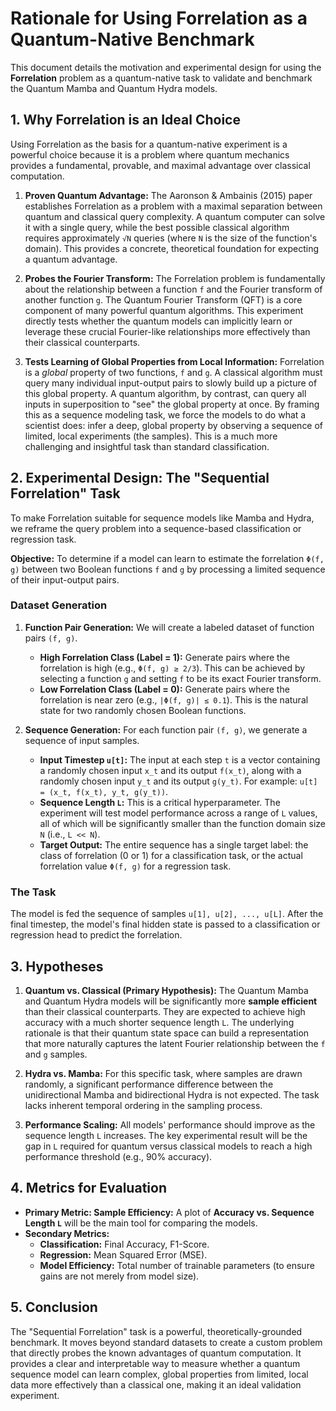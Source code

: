 # Rationale for Using Forrelation as a Quantum-Native Benchmark

This document details the motivation and experimental design for using the **Forrelation** problem as a quantum-native task to validate and benchmark the Quantum Mamba and Quantum Hydra models.

## 1. Why Forrelation is an Ideal Choice

Using Forrelation as the basis for a quantum-native experiment is a powerful choice because it is a problem where quantum mechanics provides a fundamental, provable, and maximal advantage over classical computation.

1.  **Proven Quantum Advantage:** The Aaronson & Ambainis (2015) paper establishes Forrelation as a problem with a maximal separation between quantum and classical query complexity. A quantum computer can solve it with a single query, while the best possible classical algorithm requires approximately `√N` queries (where `N` is the size of the function's domain). This provides a concrete, theoretical foundation for expecting a quantum advantage.

2.  **Probes the Fourier Transform:** The Forrelation problem is fundamentally about the relationship between a function `f` and the Fourier transform of another function `g`. The Quantum Fourier Transform (QFT) is a core component of many powerful quantum algorithms. This experiment directly tests whether the quantum models can implicitly learn or leverage these crucial Fourier-like relationships more effectively than their classical counterparts.

3.  **Tests Learning of Global Properties from Local Information:** Forrelation is a *global* property of two functions, `f` and `g`. A classical algorithm must query many individual input-output pairs to slowly build up a picture of this global property. A quantum algorithm, by contrast, can query all inputs in superposition to "see" the global property at once. By framing this as a sequence modeling task, we force the models to do what a scientist does: infer a deep, global property by observing a sequence of limited, local experiments (the samples). This is a much more challenging and insightful task than standard classification.

## 2. Experimental Design: The "Sequential Forrelation" Task

To make Forrelation suitable for sequence models like Mamba and Hydra, we reframe the query problem into a sequence-based classification or regression task.

**Objective:** To determine if a model can learn to estimate the forrelation `Φ(f, g)` between two Boolean functions `f` and `g` by processing a limited sequence of their input-output pairs.

### Dataset Generation

1.  **Function Pair Generation:** We will create a labeled dataset of function pairs `(f, g)`.
    *   **High Forrelation Class (Label = 1):** Generate pairs where the forrelation is high (e.g., `Φ(f, g) ≥ 2/3`). This can be achieved by selecting a function `g` and setting `f` to be its exact Fourier transform.
    *   **Low Forrelation Class (Label = 0):** Generate pairs where the forrelation is near zero (e.g., `|Φ(f, g)| ≤ 0.1`). This is the natural state for two randomly chosen Boolean functions.

2.  **Sequence Generation:** For each function pair `(f, g)`, we generate a sequence of input samples.
    *   **Input Timestep `u[t]`:** The input at each step `t` is a vector containing a randomly chosen input `x_t` and its output `f(x_t)`, along with a randomly chosen input `y_t` and its output `g(y_t)`. For example: `u[t] = (x_t, f(x_t), y_t, g(y_t))`.
    *   **Sequence Length `L`:** This is a critical hyperparameter. The experiment will test model performance across a range of `L` values, all of which will be significantly smaller than the function domain size `N` (i.e., `L << N`).
    *   **Target Output:** The entire sequence has a single target label: the class of forrelation (0 or 1) for a classification task, or the actual forrelation value `Φ(f, g)` for a regression task.

### The Task

The model is fed the sequence of samples `u[1], u[2], ..., u[L]`. After the final timestep, the model's final hidden state is passed to a classification or regression head to predict the forrelation.

## 3. Hypotheses

1.  **Quantum vs. Classical (Primary Hypothesis):** The Quantum Mamba and Quantum Hydra models will be significantly more **sample efficient** than their classical counterparts. They are expected to achieve high accuracy with a much shorter sequence length `L`. The underlying rationale is that their quantum state space can build a representation that more naturally captures the latent Fourier relationship between the `f` and `g` samples.

2.  **Hydra vs. Mamba:** For this specific task, where samples are drawn randomly, a significant performance difference between the unidirectional Mamba and bidirectional Hydra is not expected. The task lacks inherent temporal ordering in the sampling process.

3.  **Performance Scaling:** All models' performance should improve as the sequence length `L` increases. The key experimental result will be the gap in `L` required for quantum versus classical models to reach a high performance threshold (e.g., 90% accuracy).

## 4. Metrics for Evaluation

*   **Primary Metric: Sample Efficiency:** A plot of **Accuracy vs. Sequence Length `L`** will be the main tool for comparing the models.
*   **Secondary Metrics:**
    *   **Classification:** Final Accuracy, F1-Score.
    *   **Regression:** Mean Squared Error (MSE).
    *   **Model Efficiency:** Total number of trainable parameters (to ensure gains are not merely from model size).

## 5. Conclusion

The "Sequential Forrelation" task is a powerful, theoretically-grounded benchmark. It moves beyond standard datasets to create a custom problem that directly probes the known advantages of quantum computation. It provides a clear and interpretable way to measure whether a quantum sequence model can learn complex, global properties from limited, local data more effectively than a classical one, making it an ideal validation experiment.

